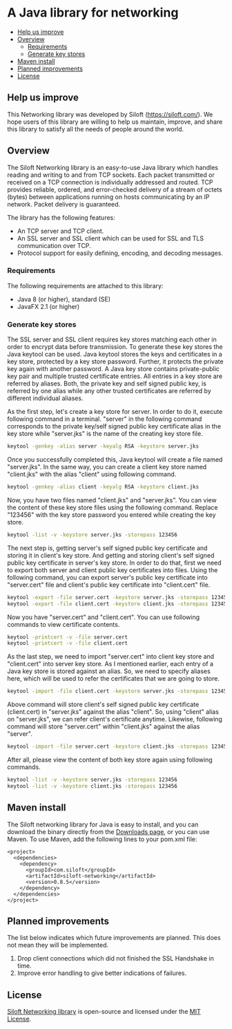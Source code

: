 # A Java library for networking

- [Help us improve](#help_us_improve)
- [Overview](#overview)
  - [Requirements](#requirements)
  - [Generate key stores](#generate_key_stores)
- [Maven install](#maven_install)
- [Planned improvements](#planned_improvements)
- [License](#license)

## <a name='help_us_improve'>Help us improve</a>

This Networking library was developed by Siloft (https://siloft.com/). We hope users of this library are willing to help us maintain, improve, and share this library to satisfy all the needs of people around the world.

## <a name='overview'>Overview</a>

The Siloft Networking library is an easy-to-use Java library which handles reading and writing to and from TCP sockets. Each packet transmitted or received on a TCP connection is individually addressed and routed. TCP provides reliable, ordered, and error-checked delivery of a stream of octets (bytes) between applications running on hosts communicating by an IP network. Packet delivery is guaranteed.

The library has the following features:
  - An TCP server and TCP client.
  - An SSL server and SSL client which can be used for SSL and TLS communication over TCP.
  - Protocol support for easily defining, encoding, and decoding messages.

### <a name='requirements'>Requirements</a>

The following requirements are attached to this library:
  - Java 8 (or higher), standard (SE)
  - JavaFX 2.1 (or higher)

### <a name='generate_key_stores'>Generate key stores</a>

The SSL server and SSL client requires key stores matching each other in order to encrypt data before transmission. To generate these key stores the Java keytool can be used. Java keytool stores the keys and certificates in a key store, protected by a key store password. Further, it protects the private key again with another password. A Java key store contains private-public key pair and multiple trusted certificate entries. All entries in a key store are referred by aliases. Both, the private key and self signed public key, is referred by one alias while any other trusted certificates are referred by different individual aliases.

As the first step, let's create a key store for server. In order to do it, execute following command in a terminal. "server" in the following command corresponds to the private key/self signed public key certificate alias in the key store while "server.jks" is the name of the creating key store file.

```bash
keytool -genkey -alias server -keyalg RSA -keystore server.jks
```

Once you successfully completed this, Java keytool will create a file named "server.jks". In the same way, you can create a client key store named "client.jks" with the alias "client" using following command.

```bash
keytool -genkey -alias client -keyalg RSA -keystore client.jks
```

Now, you have two files named "client.jks" and "server.jks". You can view the content of these key store files using the following command. Replace "123456" with the key store password you entered while creating the key store.

```bash
keytool -list -v -keystore server.jks -storepass 123456
```

The next step is, getting server's self signed public key certificate and storing it in client's key store. And getting and storing client's self signed public key certificate in server's key store. In order to do that, first we need to export both server and client public key certificates into files. Using the following command, you can export server's public key certificate into "server.cert" file and client's public key certificate into "client.cert" file.

```bash
keytool -export -file server.cert -keystore server.jks -storepass 123456 -alias server
keytool -export -file client.cert -keystore client.jks -storepass 123456 -alias client
```

Now you have "server.cert" and "client.cert". You can use following commands to view certificate contents.

```bash
keytool -printcert -v -file server.cert
keytool -printcert -v -file client.cert
```

As the last step, we need to import "server.cert" into client key store and "client.cert" into server key store. As I mentioned earlier, each entry of a Java key store is stored against an alias. So, we need to specify aliases here, which will be used to refer the certificates that we are going to store.

```bash
keytool -import -file client.cert -keystore server.jks -storepass 123456 -alias client
```

Above command will store client's self signed public key certificate (client.cert) in "server.jks" against the alias "client". So, using "client" alias on "server.jks", we can refer client's certificate anytime. Likewise, following command will store "server.cert" within "client.jks" against the alias "server".

```bash
keytool -import -file server.cert -keystore client.jks -storepass 123456 -alias server
```

After all, please view the content of both key store again using following commands.

```bash
keytool -list -v -keystore server.jks -storepass 123456
keytool -list -v -keystore client.jks -storepass 123456
```

## <a name='maven_install'>Maven install</a>

The Siloft networking library for Java is easy to install, and you can download the binary directly from the [Downloads page](https://siloft.com/), or you can use Maven.
To use Maven, add the following lines to your pom.xml file:

```maven
<project>
  <dependencies>
    <dependency>
      <groupId>com.siloft</groupId>
      <artifactId>siloft-networking</artifactId>
      <version>0.8.5</version>
    </dependency>
  </dependencies>
</project> 
``` 

## <a name='planned_improvements'>Planned improvements</a>

The list below indicates which future improvements are planned. This does not mean they will be implemented.

1. Drop client connections which did not finished the SSL Handshake in time.
2. Improve error handling to give better indications of failures.

## <a name='license'>License</a>

[Siloft Networking library](https://siloft.com/) is open-source and licensed under the [MIT License](./LICENSE.md).
